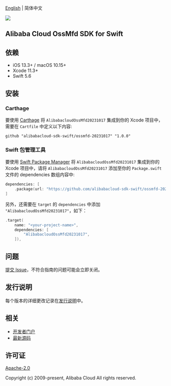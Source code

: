 [English](README.md) | 简体中文

![](https://aliyunsdk-pages.alicdn.com/icons/AlibabaCloud.svg)

## Alibaba Cloud OssMfd SDK for Swift

## 依赖

- iOS 13.3+ / macOS 10.15+
- Xcode 11.3+
- Swift 5.6

## 安装

### Carthage

要使用 [Carthage](https://github.com/Carthage/Carthage) 将 `AlibabacloudOssMfd20231017` 集成到你的 Xcode 项目中，需要在 `Cartfile` 中定义以下内容:

```ogdl
github "alibabacloud-sdk-swift/ossmfd-20231017" "1.0.0"
```

### Swift 包管理工具

要使用 [Swift Package Manager](https://swift.org/package-manager/) 将 `AlibabacloudOssMfd20231017` 集成到你的 Xcode 项目中，请将 `AlibabacloudOssMfd20231017` 添加至你的 `Package.swift` 文件的 dependencies 数组内容中:

```swift
dependencies: [
    .package(url: "https://github.com/alibabacloud-sdk-swift/ossmfd-20231017.git", from: "1.0.0")
]
```

另外，还需要在 `target` 的 `dependencies` 中添加 `"AlibabacloudOssMfd20231017"`，如下：

```swift
.target(
    name: "<your-project-name>",
    dependencies: [
        "AlibabacloudOssMfd20231017",
    ]),
```

## 问题

[提交 Issue](https://github.com/alibabacloud-sdk-swift/ossmfd-20231017/issues/new)，不符合指南的问题可能会立即关闭。

## 发行说明

每个版本的详细更改记录在[发行说明](./ChangeLog.txt)中。

## 相关

* [开发者门户](https://next.api.aliyun.com/home)
* [最新源码](https://github.com/alibabacloud-sdk-swift/ossmfd-20231017)

## 许可证

[Apache-2.0](http://www.apache.org/licenses/LICENSE-2.0)

Copyright (c) 2009-present, Alibaba Cloud All rights reserved.
